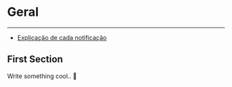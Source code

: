 # Geral

---

- [Explicação de cada notificação](#1)

<a name="section-1"></a>
## First Section    

Write something cool.. 🦊

